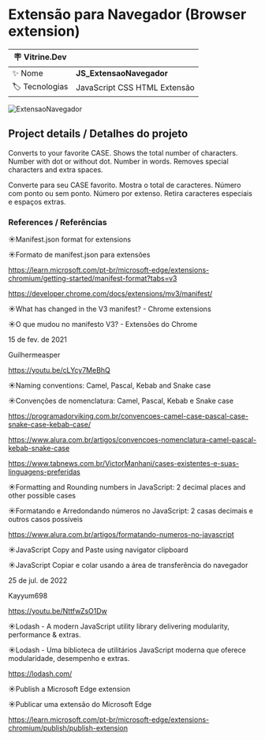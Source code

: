 <h1 align="left">Extensão para Navegador (Browser extension)</h1>

| :placard: Vitrine.Dev |  |
| -------------  | --- |
| :sparkles: Nome        | **JS_ExtensaoNavegador**
| :label: Tecnologias | JavaScript CSS HTML Extensão

![ExtensaoNavegador](https://github.com/FabioIngenito/JS_ExtensaoNavegador/assets/24603753/91437d26-5775-457d-87b9-403081270d8c#vitrinedev)


<h2 align="left">Project details / Detalhes do projeto</h2>


Converts to your favorite CASE. Shows the total number of characters. Number with dot or without dot. Number in words. Removes special characters and extra spaces.

Converte para seu CASE favorito. Mostra o total de caracteres. Número com ponto ou sem ponto. Número por extenso. Retira caracteres especiais e espaços extras.


<h3 align="left">References / Referências</h3>


&#9728;Manifest.json format for extensions

&#9728;Formato de manifest.json para extensões

https://learn.microsoft.com/pt-br/microsoft-edge/extensions-chromium/getting-started/manifest-format?tabs=v3

https://developer.chrome.com/docs/extensions/mv3/manifest/


&#9728;What has changed in the V3 manifest? - Chrome extensions

&#9728;O que mudou no manifesto V3? - Extensões do Chrome

15 de fev. de 2021

Guilhermeasper

https://youtu.be/cLYcy7MeBhQ


&#9728;Naming conventions: Camel, Pascal, Kebab and Snake case

&#9728;Convenções de nomenclatura: Camel, Pascal, Kebab e Snake case

https://programadorviking.com.br/convencoes-camel-case-pascal-case-snake-case-kebab-case/

https://www.alura.com.br/artigos/convencoes-nomenclatura-camel-pascal-kebab-snake-case

https://www.tabnews.com.br/VictorManhani/cases-existentes-e-suas-linguagens-preferidas


&#9728;Formatting and Rounding numbers in JavaScript: 2 decimal places and other possible cases

&#9728;Formatando e Arredondando números no JavaScript: 2 casas decimais e outros casos possíveis

https://www.alura.com.br/artigos/formatando-numeros-no-javascript


&#9728;JavaScript Copy and Paste using navigator clipboard

&#9728;JavaScript Copiar e colar usando a área de transferência do navegador

25 de jul. de 2022

Kayyum698

https://youtu.be/NttfwZsO1Dw


&#9728;Lodash - A modern JavaScript utility library delivering modularity, performance & extras.

&#9728;Lodash - Uma biblioteca de utilitários JavaScript moderna que oferece modularidade, desempenho e extras.

https://lodash.com/


&#9728;Publish a Microsoft Edge extension

&#9728;Publicar uma extensão do Microsoft Edge

https://learn.microsoft.com/pt-br/microsoft-edge/extensions-chromium/publish/publish-extension


